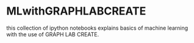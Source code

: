 # MLwithGRAPHLABCREATE
this collection of ipython notebooks explains basics of machine learning with the use of GRAPH LAB CREATE.
